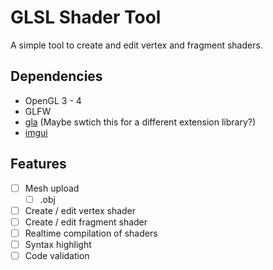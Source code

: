 # GLSL Shader Tool

A simple tool to create and edit vertex and fragment shaders.

## Dependencies
- OpenGL 3 - 4
- GLFW
- [gla](https://glad.dav1d.de/) (Maybe swtich this for a different extension library?)
- [imgui](https://github.com/ocornut/imgui)

## Features
- [ ] Mesh upload
  - [ ] .obj
- [ ] Create / edit vertex shader
- [ ] Create / edit fragment shader
- [ ] Realtime compilation of shaders
- [ ] Syntax highlight
- [ ] Code validation
